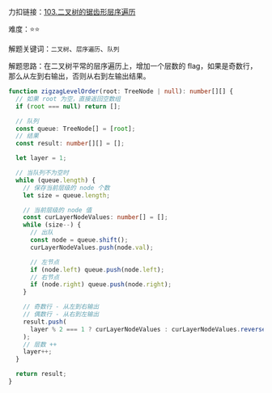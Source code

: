 力扣链接：<a href="https://leetcode.cn/problems/binary-tree-zigzag-level-order-traversal/description/" target="_blank">103.二叉树的锯齿形层序遍历</a>

难度：⭐⭐ <br/>

解题关键词：`二叉树`、`层序遍历`、`队列`<br />

解题思路：在二叉树平常的层序遍历上，增加一个层数的 flag，如果是奇数行，那么从左到右输出，否则从右到左输出结果。<br />

```typescript
function zigzagLevelOrder(root: TreeNode | null): number[][] {
  // 如果 root 为空，直接返回空数组
  if (root === null) return [];

  // 队列
  const queue: TreeNode[] = [root];
  // 结果
  const result: number[][] = [];

  let layer = 1;

  // 当队列不为空时
  while (queue.length) {
    // 保存当前层级的 node 个数
    let size = queue.length;

    // 当前层级的 node 值
    const curLayerNodeValues: number[] = [];
    while (size--) {
      // 出队
      const node = queue.shift();
      curLayerNodeValues.push(node.val);

      // 左节点
      if (node.left) queue.push(node.left);
      // 右节点
      if (node.right) queue.push(node.right);
    }

    // 奇数行 - 从左到右输出
    // 偶数行 - 从右到左输出
    result.push(
      layer % 2 === 1 ? curLayerNodeValues : curLayerNodeValues.reverse()
    );
    // 层数 ++
    layer++;
  }

  return result;
}
```
